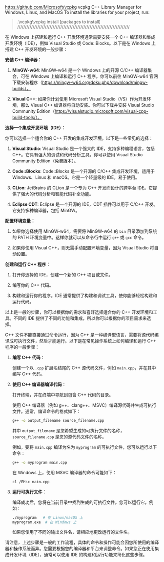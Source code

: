 

https://github.com/Microsoft/vcpkg
vcpkg  C++ Library Manager for Windows, Linux, and MacOS
To install the libraries for your project, run:
> .\vcpkg\vcpkg install [packages to install]
/////////////////////////////////////////////////////////////////////////


在 Windows 上搭建和运行 C++ 开发环境通常需要安装一个 C++ 编译器和集成开发环境（IDE），例如 Visual Studio 或 Code::Blocks。以下是在 Windows 上搭建 C++ 开发环境的一般步骤：

**安装 C++ 编译器：**

1. **MinGW-w64**: MinGW-w64 是一个 Windows 上的开源 C/C++ 编译器集合，可在 Windows 上编译和运行 C++ 程序。你可以前往 MinGW-w64 官网下载安装程序（https://mingw-w64.org/doku.php/download/mingw-builds）。

2. **Visual C++**: 如果你计划使用 Microsoft Visual Studio（VS）作为开发环境，那么 Visual C++ 编译器将自动安装。你可以下载并安装 Visual Studio Community Edition（https://visualstudio.microsoft.com/visual-cpp-build-tools/）。

**选择一个集成开发环境（IDE）：**

你可以选择一个适合你的 C++ 开发的集成开发环境。以下是一些常见的选择：

1. **Visual Studio**: Visual Studio 是一个强大的 IDE，支持多种编程语言，包括 C++。它具有强大的调试和代码分析工具。你可以使用 Visual Studio Community Edition（免费版本）。

2. **Code::Blocks**: Code::Blocks 是一个开源的 C/C++ 集成开发环境，适用于 Windows、Linux 和 macOS。它是一个轻量级的 IDE，易于使用。

3. **CLion**: JetBrains 的 CLion 是一个专为 C++ 开发而设计的跨平台 IDE。它提供了强大的代码分析和智能代码补全功能。

4. **Eclipse CDT**: Eclipse 是一个开源的 IDE，CDT 插件可以用于 C/C++ 开发。它支持多种编译器，包括 MinGW。

**配置环境变量：**

1. 如果你选择使用 MinGW-w64，需要将 MinGW-w64 的 `bin` 目录添加到系统的 PATH 环境变量中。这样你就可以从命令行中运行 `g++` 或 `gcc` 命令。

2. 如果你使用 Visual C++，则无需手动配置环境变量，因为 Visual Studio 将自动设置。

**创建和运行 C++ 程序：**

1. 打开你选择的 IDE，创建一个新的 C++ 项目或文件。

2. 编写你的 C++ 代码。

3. 构建和运行你的程序。IDE 通常提供了构建和调试工具，使你能够轻松构建和运行代码。

以上是一般的步骤，你可以根据你的需求和喜好选择适合你的 C++ 开发环境和工具。不同的 IDE 提供了不同的功能和集成，所以你可以根据你的项目需求来选择。




C++ 文件不能直接通过命令运行，因为 C++ 是一种编译型语言，需要将源代码编译成可执行文件，然后才能运行。以下是在常见操作系统上如何编译和运行 C++ 程序的一般步骤：

1. **编写 C++ 代码**：

   创建一个以 `.cpp` 扩展名结尾的 C++ 源代码文件，例如 `main.cpp`，并在其中编写 C++ 代码。

2. **使用 C++ 编译器编译代码**：

   打开终端，并在终端中导航到包含 C++ 代码的目录。

   使用 C++ 编译器（例如 g++、clang++、MSVC）编译源代码并生成可执行文件。通常，编译命令的格式如下：

   ```bash
   g++ -o output_filename source_filename.cpp
   ```

   其中 `output_filename` 是您希望生成的可执行文件的名称，`source_filename.cpp` 是您的源代码文件的名称。

   例如，要将 `main.cpp` 编译为名为 `myprogram` 的可执行文件，您可以运行以下命令：

   ```bash
   g++ -o myprogram main.cpp
   ```

   在 Windows 上，使用 MSVC 编译器的命令可能如下：

   ```bash
   cl /EHsc main.cpp
   ```

3. **运行可执行文件**：

   编译成功后，您将在当前目录中找到生成的可执行文件。您可以运行它，例如：

   ```bash
   ./myprogram   # 在 Linux/macOS 上
   myprogram.exe  # 在 Windows 上
   ```

   如果您使用了不同的输出文件名，请相应地更改运行的文件名。

请注意，上述步骤是一般的工作流程，具体的命令和操作可能会因您所使用的编译器和操作系统而异。您需要根据您的编译器和平台来调整命令。如果您正在使用集成开发环境（IDE），通常可以使用 IDE 的构建和运行功能来简化这些步骤。
